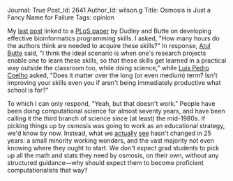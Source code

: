Journal: True
Post_Id: 2641
Author_Id: wilson.g
Title: Osmosis is Just a Fancy Name for Failure
Tags: opinion

<p>My <a href="{{root_path}}/blog/2009/12/dudley-and-butte-on-software-skills.html">last post</a> linked to a <a href="http://www.ploscompbiol.org/article/info%3Adoi%2F10.1371%2Fjournal.pcbi.1000589">PLoS paper</a> by Dudley and Butte on developing effective bioinformatics programming skills. I asked, "How many hours do the authors think are needed to acquire these skills?" In response, <a href="http://med.stanford.edu/profiles/Atul_Butte">Atul Butte</a> said, "I think the ideal scenario is when one's research projects enable one to learn these skills, so that these skills get learned in a practical way outside the classroom too, while doing science," while <a href="http://www.mutualinformation.org/">Luis Pedro Coelho</a> asked, "Does it matter over the long (or even medium) term? Isn't improving your skills even you if aren't being immediately productive what school is for?"</p>
<p>To which I can only respond, "Yeah, but that doesn't work." People have been doing computational science for almost seventy years, and have been calling it the third branch of science since (at least) the mid-1980s. If picking things up by osmosis was going to work as an educational strategy, we'd know by now. Instead, what we <a href="{{root_path}}/files/papers/secse-survey-2009.pdf">actually</a> <a href="{{root_path}}/files/papers/amsci-survey-2009.pdf">see</a> hasn't changed in 25 years: a small minority working wonders, and the vast majority not even knowing where they ought to start. We don't expect grad students to pick up all the math and stats they need by osmosis, on their own, without any structured guidance&mdash;why should expect them to become proficient computationalists that way?</p>
